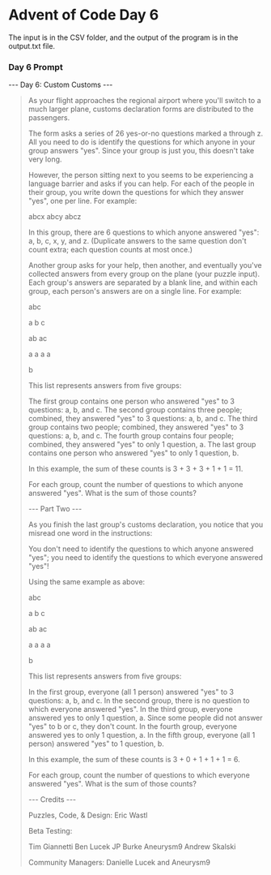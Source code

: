 # Advent of Code Day 6
The input is in the CSV folder, and the output of the program is in the output.txt file.

### Day 6 Prompt
--- Day 6: Custom Customs ---

>As your flight approaches the regional airport where you'll switch to a much larger plane, customs declaration forms are distributed to the passengers.
>
>The form asks a series of 26 yes-or-no questions marked a through z. All you need to do is identify the questions for which anyone in your group answers "yes". Since your group is just you, this doesn't take very long.
>
>However, the person sitting next to you seems to be experiencing a language barrier and asks if you can help. For each of the people in their group, you write down the questions for which they answer "yes", one per line. For example:
>
>abcx
>abcy
>abcz
>
>In this group, there are 6 questions to which anyone answered "yes": a, b, c, x, y, and z. (Duplicate answers to the same question don't count extra; each question counts at most once.)
>
>Another group asks for your help, then another, and eventually you've collected answers from every group on the plane (your puzzle input). Each group's answers are separated by a blank line, and within each group, each person's answers are on a single line. For example:
>
>abc
>
>a
>b
>c
>
>ab
>ac
>
>a
>a
>a
>a
>
>b
>
>This list represents answers from five groups:
>
>    The first group contains one person who answered "yes" to 3 questions: a, b, and c.
>    The second group contains three people; combined, they answered "yes" to 3 questions: a, b, and c.
>    The third group contains two people; combined, they answered "yes" to 3 questions: a, b, and c.
>    The fourth group contains four people; combined, they answered "yes" to only 1 question, a.
>    The last group contains one person who answered "yes" to only 1 question, b.
>
>In this example, the sum of these counts is 3 + 3 + 3 + 1 + 1 = 11.
>
>For each group, count the number of questions to which anyone answered "yes". What is the sum of those counts?
>
>--- Part Two ---
>
>As you finish the last group's customs declaration, you notice that you misread one word in the instructions:
>
>You don't need to identify the questions to which anyone answered "yes"; you need to identify the questions to which everyone answered "yes"!
>
>Using the same example as above:
>
>abc
>
>a
>b
>c
>
>ab
>ac
>
>a
>a
>a
>a
>
>b
>
>This list represents answers from five groups:
>
>    In the first group, everyone (all 1 person) answered "yes" to 3 questions: a, b, and c.
>    In the second group, there is no question to which everyone answered "yes".
>    In the third group, everyone answered yes to only 1 question, a. Since some people did not answer "yes" to b or c, they don't count.
>    In the fourth group, everyone answered yes to only 1 question, a.
>    In the fifth group, everyone (all 1 person) answered "yes" to 1 question, b.
>
>In this example, the sum of these counts is 3 + 0 + 1 + 1 + 1 = 6.
>
>For each group, count the number of questions to which everyone answered "yes". What is the sum of those counts?
>
>
>--- Credits ---
>
>Puzzles, Code, & Design: Eric Wastl
>
>Beta Testing:
>
>    Tim Giannetti
>    Ben Lucek
>    JP Burke
>    Aneurysm9
>    Andrew Skalski
>
>Community Managers: Danielle Lucek and Aneurysm9
